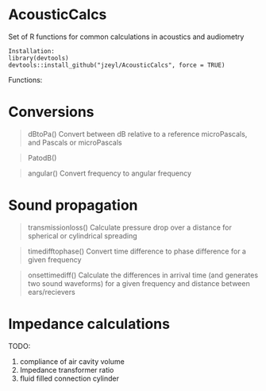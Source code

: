 # AcousticCalcs
Set of R functions for common calculations in acoustics and audiometry

```
Installation:
library(devtools)
devtools::install_github("jzeyl/AcousticCalcs", force = TRUE)
```

Functions:
# Conversions
>dBtoPa() Convert between dB relative to a reference microPascals, and Pascals or microPascals

>PatodB()

>angular() Convert frequency to angular frequency

# Sound propagation
>transmissionloss() Calculate pressure drop over a distance for spherical or cylindrical spreading

>timedifftophase() Convert time difference to phase difference for a given frequency

>onsettimediff() Calculate the differences in arrival time (and generates two sound waveforms) for a given frequency and distance between ears/recievers 

# Impedance calculations

TODO: 
1) compliance of air cavity volume
2) Impedance transformer ratio
3) fluid filled connection cylinder
